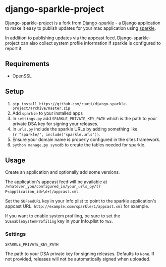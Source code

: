 # django-sparkle-project

Django-sparkle-project is a fork from [Django-sparkle](https://github.com/Mobelux/django-sparkle) - a Django application to make it easy to publish updates for your mac application using [sparkle](http://sparkle.andymatuschak.org/).

In addition to publishing updates via the appcast feed, Django-sparkle-project can also collect system profile information if sparkle is configured to report it.


## Requirements

* OpenSSL

## Setup

1. `pip install https://github.com/ruuti/django-sparkle-project/archive/master.zip`
2. Add `sparkle` to your installed apps
4. In `settings.py` add `SPARKLE_PRIVATE_KEY_PATH` which is the path to your private DSA key for signing your releases.
5. In `urls.py` include the sparkle URLs by adding something like `(r'^sparkle/', include('sparkle.urls'))`.
6. Ensure your domain name is properly configured in the sites framework.
7. `python manage.py syncdb` to create the tables needed for sparkle.

## Usage

Create an application and optionally add some versions.

The application's appcast feed will be available at `/whatever_you/configured_in/your_urls_py/(?P<application_id>\d+)/appcast.xml`.

Set the `SUFeedURL` key in your Info.plist to point to the sparkle application's appcast URL. `http://example.com/sparkle/1/appcast.xml` for example.

If you want to enable system profiling, be sure to set the `SUEnableSystemProfiling` key in your Info.plist to `YES`.

### Settings

`SPARKLE_PRIVATE_KEY_PATH`

The path to your DSA private key for signing releases.  Defaults to `None`.  If not provided, releases will not be automatically signed when uploaded.
